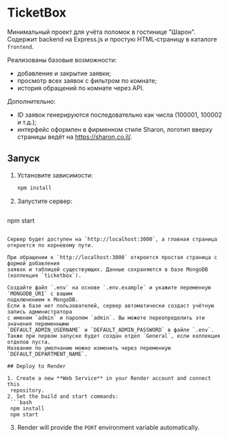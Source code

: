 # TicketBox

Минимальный проект для учёта поломок в гостинице "Шарон". Содержит backend на Express.js и
простую HTML‑страницу в каталоге `frontend`.

Реализованы базовые возможности:

- добавление и закрытие заявки;
- просмотр всех заявок с фильтром по комнате;
- история обращений по комнате через API.

Дополнительно:

- ID заявок генерируются последовательно как числа (100001, 100002 и т.д.);
- интерфейс оформлен в фирменном стиле Sharon, логотип вверху страницы ведёт на https://sharon.co.il/.

## Запуск

1. Установите зависимости:
   ```bash
   npm install
   ```
2. Запустите сервер:
   ```bash
  npm start
  ```

Сервер будет доступен на `http://localhost:3000`, а главная страница откроется по корневому пути.

При обращении к `http://localhost:3000` откроется простая страница с формой добавления
заявок и таблицей существующих. Данные сохраняются в базе MongoDB (коллекция `ticketbox`).

Создайте файл `.env` на основе `.env.example` и укажите переменную `MONGODB_URI` с вашим
подключением к MongoDB.
Если в базе нет пользователей, сервер автоматически создаст учётную запись администратора
с именем `admin` и паролем `admin`. Вы можете переопределить эти значения переменными
`DEFAULT_ADMIN_USERNAME` и `DEFAULT_ADMIN_PASSWORD` в файле `.env`.
Также при первом запуске будет создан отдел `General`, если коллекция отделов пуста.
Название по умолчанию можно изменить через переменную `DEFAULT_DEPARTMENT_NAME`.

## Deploy to Render

1. Create a new **Web Service** in your Render account and connect this
   repository.
2. Set the build and start commands:
   ```bash
   npm install
   npm start
   ```
3. Render will provide the `PORT` environment variable automatically.
